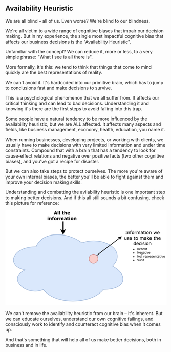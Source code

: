 ## Availability Heuristic

We are all blind – all of us. Even worse? We're blind to our blindness. 

We're all victim to a wide range of cognitive biases that impair our decision making. But in my experience, the single most impactful cognitive bias that affects our business decisions is the "Availability Heuristic". 

Unfamiliar with the concept? We can reduce it, more or less, to a very simple phrase: "What I see is all there is".

More formally, it's this: we tend to think that things that come to mind quickly are the best representations of reality. 

We can't avoid it. It's hardcoded into our primitive brain, which has to jump to conclusions fast and make decisions to survive. 

This is a psychological phenomenon that we all suffer from. It affects our critical thinking and can lead to bad decisions. Understanding it and knowing it's there are the first steps to avoid falling into this trap. 

Some people have a natural tendency to be more influenced by the availability heuristic, but we are ALL affected. It affects many aspects and fields, like business management, economy, health, education, you name it.

When running businesses, developing projects, or working with clients, we usually have to make decisions with very limited information and under time constraints. Compound that with a brain that has a tendency to look for cause-effect relations and negative over positive facts (two other cognitive biases), and you've got a recipe for disaster. 

But we can also take steps to protect ourselves. The more you're aware of your own internal biases, the better you'll be able to fight against them and improve your decision making skills. 

Understanding and combatting the avilability heuristic is one important step to making better decisions. And if this all still sounds a bit confusing, check this picture for reference:

![Availability Heuristic](images/availability.png)

We can't remove the availability heuristic from our brain – it's inherent. But we can educate ourselves, understand our own cognitive failings, and consciously work to identify and counteract cognitive bias when it comes up.

And that's something that will help all of us make better decisions, both in business and in life. 
